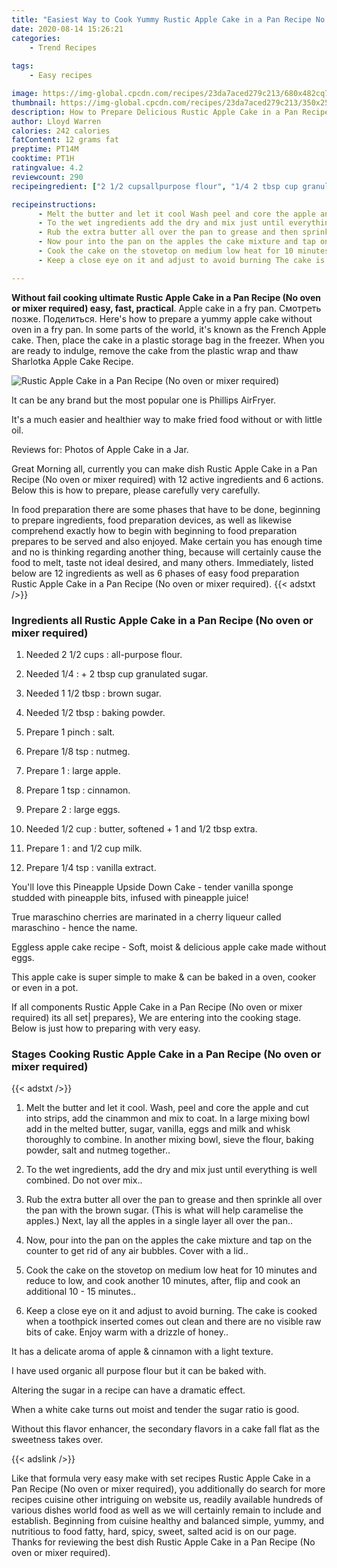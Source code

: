 ```yaml
---
title: "Easiest Way to Cook Yummy Rustic Apple Cake in a Pan Recipe No oven or mixer required"
date: 2020-08-14 15:26:21
categories:
    - Trend Recipes
    
tags:
    - Easy recipes

image: https://img-global.cpcdn.com/recipes/23da7aced279c213/680x482cq70/rustic-apple-cake-in-a-pan-recipe-no-oven-or-mixer-required-recipe-main-photo.jpg
thumbnail: https://img-global.cpcdn.com/recipes/23da7aced279c213/350x250cq70/rustic-apple-cake-in-a-pan-recipe-no-oven-or-mixer-required-recipe-main-photo.jpg
description: How to Prepare Delicious Rustic Apple Cake in a Pan Recipe No oven or mixer required with 12 ingredients and 6 stages of easy cooking.
author: Lloyd Warren
calories: 242 calories
fatContent: 12 grams fat
preptime: PT14M
cooktime: PT1H
ratingvalue: 4.2
reviewcount: 290
recipeingredient: ["2 1/2 cupsallpurpose flour", "1/4 2 tbsp cup granulated sugar", "1 1/2 tbspbrown sugar", "1/2 tbspbaking powder", "1 pinchsalt", "1/8 tspnutmeg", "1large apple", "1 tspcinnamon", "2large eggs", "1/2 cupbutter softened  1 and 12 tbsp extra", "1and 12 cup milk", "1/4 tspvanilla extract"]

recipeinstructions: 
      - Melt the butter and let it cool Wash peel and core the apple and cut into strips add the cinammon and mix to coat In a large mixing bowl add in the melted butter sugar vanilla eggs and milk and whisk thoroughly to combine In another mixing bowl sieve the flour baking powder salt and nutmeg together 
      - To the wet ingredients add the dry and mix just until everything is well combined Do not over mix 
      - Rub the extra butter all over the pan to grease and then sprinkle all over the pan with the brown sugar This is what will help caramelise the apples Next lay all the apples in a single layer all over the pan 
      - Now pour into the pan on the apples the cake mixture and tap on the counter to get rid of any air bubbles Cover with a lid 
      - Cook the cake on the stovetop on medium low heat for 10 minutes and reduce to low and cook another 10 minutes after flip and cook an additional 10  15 minutes 
      - Keep a close eye on it and adjust to avoid burning The cake is cooked when a toothpick inserted comes out clean and there are no visible raw bits of cake Enjoy warm with a drizzle of honey

---
```




**Without fail cooking ultimate Rustic Apple Cake in a Pan Recipe (No oven or mixer required) easy, fast, practical**. Apple cake in a fry pan. Смотреть позже. Поделиться. Here&#39;s how to prepare a yummy apple cake without oven in a fry pan. In some parts of the world, it&#39;s known as the French Apple cake. Then, place the cake in a plastic storage bag in the freezer. When you are ready to indulge, remove the cake from the plastic wrap and thaw Sharlotka Apple Cake Recipe.


![Rustic Apple Cake in a Pan Recipe (No oven or mixer required)](https://img-global.cpcdn.com/recipes/23da7aced279c213/680x482cq70/rustic-apple-cake-in-a-pan-recipe-no-oven-or-mixer-required-recipe-main-photo.jpg "Rustic Apple Cake in a Pan Recipe (No oven or mixer required)")



It can be any brand but the most popular one is Phillips AirFryer.

It&#39;s a much easier and healthier way to make fried food without or with little oil.

Reviews for: Photos of Apple Cake in a Jar.


Great Morning all, currently you can make dish Rustic Apple Cake in a Pan Recipe (No oven or mixer required) with 12 active ingredients and 6 actions. Below this is how to prepare, please carefully very carefully.

In food preparation there are some phases that have to be done, beginning to prepare ingredients, food preparation devices, as well as likewise comprehend exactly how to begin with beginning to food preparation prepares to be served and also enjoyed. Make certain you has enough time and no is thinking regarding another thing, because will certainly cause the food to melt, taste not ideal desired, and many others. Immediately, listed below are 12 ingredients as well as 6 phases of easy food preparation Rustic Apple Cake in a Pan Recipe (No oven or mixer required).
{{< adstxt />}}

### Ingredients all Rustic Apple Cake in a Pan Recipe (No oven or mixer required)


1. Needed 2 1/2 cups : all-purpose flour.

1. Needed 1/4 : + 2 tbsp cup granulated sugar.

1. Needed 1 1/2 tbsp : brown sugar.

1. Needed 1/2 tbsp : baking powder.

1. Prepare 1 pinch : salt.

1. Prepare 1/8 tsp : nutmeg.

1. Prepare 1 : large apple.

1. Prepare 1 tsp : cinnamon.

1. Prepare 2 : large eggs.

1. Needed 1/2 cup : butter, softened + 1 and 1/2 tbsp extra.

1. Prepare 1 : and 1/2 cup milk.

1. Prepare 1/4 tsp : vanilla extract.


You&#39;ll love this Pineapple Upside Down Cake - tender vanilla sponge studded with pineapple bits, infused with pineapple juice!

True maraschino cherries are marinated in a cherry liqueur called maraschino - hence the name.

Eggless apple cake recipe - Soft, moist &amp; delicious apple cake made without eggs.

This apple cake is super simple to make &amp; can be baked in a oven, cooker or even in a pot.


If all components Rustic Apple Cake in a Pan Recipe (No oven or mixer required) its all set| prepares}, We are entering into the cooking stage. Below is just how to preparing with very easy.

### Stages Cooking Rustic Apple Cake in a Pan Recipe (No oven or mixer required)

{{< adstxt />}}


1. Melt the butter and let it cool. Wash, peel and core the apple and cut into strips, add the cinammon and mix to coat. In a large mixing bowl add in the melted butter, sugar, vanilla, eggs and milk and whisk thoroughly to combine. In another mixing bowl, sieve the flour, baking powder, salt and nutmeg together..



1. To the wet ingredients, add the dry and mix just until everything is well combined. Do not over mix..



1. Rub the extra butter all over the pan to grease and then sprinkle all over the pan with the brown sugar. (This is what will help caramelise the apples.) Next, lay all the apples in a single layer all over the pan..



1. Now, pour into the pan on the apples the cake mixture and tap on the counter to get rid of any air bubbles. Cover with a lid..



1. Cook the cake on the stovetop on medium low heat for 10 minutes and reduce to low, and cook another 10 minutes, after, flip and cook an additional 10 - 15 minutes..



1. Keep a close eye on it and adjust to avoid burning. The cake is cooked when a toothpick inserted comes out clean and there are no visible raw bits of cake. Enjoy warm with a drizzle of honey..




It has a delicate aroma of apple &amp; cinnamon with a light texture.

I have used organic all purpose flour but it can be baked with.

Altering the sugar in a recipe can have a dramatic effect.

When a white cake turns out moist and tender the sugar ratio is good.

Without this flavor enhancer, the secondary flavors in a cake fall flat as the sweetness takes over.


{{< adslink />}}

Like that formula very easy make with set recipes Rustic Apple Cake in a Pan Recipe (No oven or mixer required), you additionally do search for more recipes cuisine other intriguing on website us, readily available hundreds of various dishes world food as well as we will certainly remain to include and establish. Beginning from cuisine healthy and balanced simple, yummy, and nutritious to food fatty, hard, spicy, sweet, salted acid is on our page. Thanks for reviewing the best dish Rustic Apple Cake in a Pan Recipe (No oven or mixer required).
